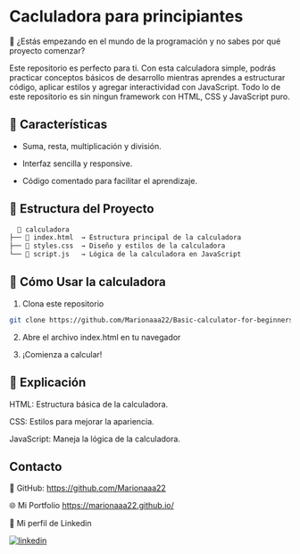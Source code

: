 
# Cacluladora para principiantes 

🤔 ¿Estás empezando en el mundo de la programación y no sabes por qué proyecto comenzar?

Este repositorio es perfecto para ti. Con esta calculadora simple, podrás practicar conceptos básicos de desarrollo mientras aprendes a estructurar código, aplicar estilos y agregar interactividad con JavaScript. Todo lo de este repositorio es sin ningun framework con HTML, CSS y JavaScript puro. 

## 📌 Características

- Suma, resta, multiplicación y división.

- Interfaz sencilla y responsive.

- Código comentado para facilitar el aprendizaje.


## 📂 Estructura del Proyecto

```bash
  📁 calculadora
├── 📄 index.html  → Estructura principal de la calculadora
├── 📄 styles.css  → Diseño y estilos de la calculadora
└── 📄 script.js   → Lógica de la calculadora en JavaScript
```
## 🚀 Cómo Usar la calculadora

1. Clona este repositorio

```bash
git clone https://github.com/Marionaaa22/Basic-calculator-for-beginners.git
```
2. Abre el archivo index.html en tu navegador

3. ¡Comienza a calcular!
## 📖 Explicación

HTML: Estructura básica de la calculadora.

CSS: Estilos para mejorar la apariencia.

JavaScript: Maneja la lógica de la calculadora.
## Contacto

🔗 GitHub: https://github.com/Marionaaa22

🌐 Mi Portfolio https://marionaaa22.github.io/

💼 Mi perfil de Linkedin

[![linkedin](https://img.shields.io/badge/linkedin-0A66C2?style=for-the-badge&logo=linkedin&logoColor=white)](www.linkedin.com/in/mariona-claros-a0552a2b1)
